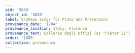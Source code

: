 ```yaml
---
pid: '5639'
object_id: '3838'
label: Orpheus Sings for Pluto and Proserpina
provenance_date: '1704'
provenance_location: Italy, Florence
provenance_text: Galleria degli Uffizi (as "Pieter II")
order: '1885'
collection: provenance
---
```

